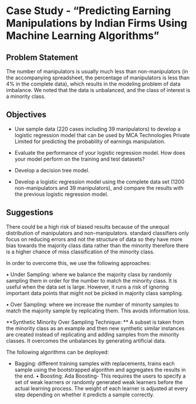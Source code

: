 # Case Study - “Predicting Earning Manipulations by Indian Firms Using Machine Learning Algorithms” 

## **Problem Statement**

The number of manipulators is usually much less than non-manipulators (in the accompanying spreadsheet, the percentage of manipulators is less than 4% in the complete data), which results in the modeling problem of data imbalance. We noted that the data is unbalanced, and the class of interest is a minority class.

## **Objectives**

* Use sample data (220 cases including 39 manipulators) to develop a logistic regression model that can be used by MCA Technologies Private Limited for predicting the probability of earnings manipulation.

* Evaluate the performance of your logistic regression model. How does your model perform on the training and test datasets?

* Develop a decision tree model.

* Develop a logistic regression model using the complete data set (1200 non-manipulators and 39 manipulators), and compare the results with the previous logistic regression model.

## **Suggestions**

There could be a high risk of biased results because of the unequal distribution of manipulators and non-manipulators. standard classifiers only focus on reducing errors and not the structure of data so they have more bias towards the majority class data rather than the minority therefore there is a higher chance of miss classification of the minority class.

In order to overcome this, we use the following approaches:

• Under Sampling: where we balance the majority class by randomly sampling them in order for the number to match the minority class. It is useful when the data set is large. However, it runs a risk of ignoring important data points that might not be picked in majority class sampling.

• Over Sampling: where we increase the number of minority samples to match the majority sample by replicating them. This avoids information loss.

**Synthetic Minority Over Sampling Technique: ** A subset is taken from the minority class as an example and then new synthetic similar instances are created instead of replicating and adding samples from the minority classes. It overcomes the unbalances by generating artificial data.

The following algorithms can be deployed:

* Bagging: different training samples with replacements, trains each sample using the bootstrapped algorithm and aggregates the results in the end.
• Boosting: Ada Boosting- This requires the users to specify a set of weak learners or randomly generated weak learners before the actual learning process. The weight of each learner is adjusted at every step depending on whether it predicts a sample correctly.
